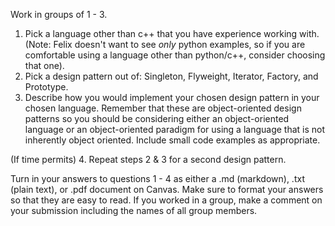 Work in groups of 1 - 3.

1. Pick a language other than c++ that you have experience working with. (Note: Felix doesn't want to see *only* python examples, so if you are comfortable using a language other than python/c++, consider choosing that one).
2. Pick a design pattern out of: Singleton, Flyweight, Iterator, Factory, and Prototype.
3. Describe how you would implement your chosen design pattern in your chosen language. Remember that these are object-oriented design patterns so you should be considering either an object-oriented language or an object-oriented paradigm for using a language that is not inherently object oriented. Include small code examples as appropriate.

(If time permits)
4. Repeat steps 2 & 3 for a second design pattern.

Turn in your answers to questions 1 - 4 as either a .md (markdown), .txt (plain text), or .pdf document on Canvas. Make sure to format your answers so that they are easy to read. If you worked in a group, make a comment on your submission including the names of all group members.
